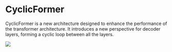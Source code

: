 # CyclicFormer
CyclicFormer is a new architecture designed to enhance the performance of the transformer architecture. It introduces a new perspective for decoder layers, forming a cyclic loop between all the layers.

![](https://github.com/LegallyCoder/CyclicFormer/assets/119312866/5fe31a39-33f0-4ff1-b89c-de4b424f1373)
